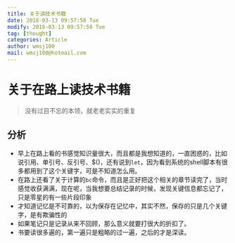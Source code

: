 ```yaml
---
title: 关于读技术书籍
date: 2018-03-13 09:57:58 Tue
modify: 2018-03-13 09:57:58 Tue
tag: [thought]
categories: Article
author: wmsj100
mail: wmsj100@hotmail.com
---
```


# 关于在路上读技术书籍
> 没有过目不忘的本领，就老老实实的重复

## 分析
- 早上在路上看的书感觉知识量很大，而且都是我想知道的，一直困惑的，比如说引用、单引号、反引号、$()，还有说到`let`，因为看到系统的shell脚本有很多都用到了这个关键字，可是不知道怎么用。
- 在路上还看了关于计算的`bc`命令，而且是正好把这个相关的章节读完了，当时感觉收获满满，现在呢，当我想要总结记录的时候，发现关键信息都忘记了，只是零星的有一些片段印象
- 才知道记忆是不可靠的，以为保存在记忆中，其实不然，保存的只是几个关键字，是有欺骗性的
- 如果笔记只是记录从来不回顾，那么意义就要打很大的折扣了。
- 书要读很多遍的，第一遍只是粗略的过一遍，之后的才是深读。
